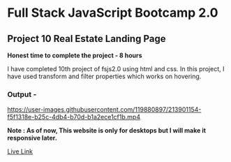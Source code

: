 # Full Stack JavaScript Bootcamp 2.0
## Project 10 Real Estate Landing Page
**Honest time to complete the project - 8 hours**

I have completed 10th project of fsjs2.0 using html and css. In this project, I have used transform and filter properties which works on hovering.

### Output -

https://user-images.githubusercontent.com/119880897/213901154-f5f1318e-b25c-4db4-b70d-b1a2ece1cf1b.mp4

**Note : As of now, This website is only for desktops but I will make it responsive later.**

[Live Link](https://rafeahmad-html-css-project10.netlify.app/)



